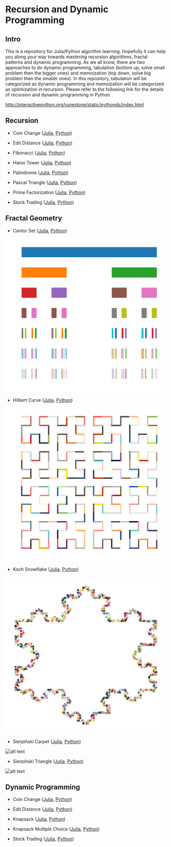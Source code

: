 # Recursion and Dynamic Programming

## Intro

This is a repository for Julia/Python algorithm learning. Hopefully it can help you along your way towards mastering recursion algorithms, fractal patterns and dynamic programming. As we all know, there are two approaches to do dynamic programming, tabulation (bottom up, solve small problem then the bigger ones) and memoization (top down, solve big problem then the smaller ones). In this repository, tabulation will be categorized as dynamic programming and memoization will be categorized as optimization in recursion. Please refer to the following link for the details of recursion and dynamic programming in Python.

http://interactivepython.org/runestone/static/pythonds/index.html

## Recursion

* Coin Change (<a href=https://github.com/je-suis-tm/recursion-and-dynamic-programming/blob/master/coin%20change%20recursion.jl>Julia</a>, <a href=https://github.com/je-suis-tm/recursion-and-dynamic-programming/blob/master/coin%20change%20recursion.py>Python</a>)

* Edit Distance (<a href=https://github.com/je-suis-tm/recursion-and-dynamic-programming/blob/master/edit%20distance%20recursion.jl>Julia</a>, <a href=https://github.com/je-suis-tm/recursion-and-dynamic-programming/blob/master/edit%20distance%20recursion.py>Python</a>)

* Fibonacci (<a href=https://github.com/je-suis-tm/recursion-and-dynamic-programming/blob/master/fibonacci%20with%20memoization.jl>Julia</a>, <a href=https://github.com/je-suis-tm/recursion-and-dynamic-programming/blob/master/fibonacci%20with%20memoization.py>Python</a>)

* Hanoi Tower (<a href=https://github.com/je-suis-tm/recursion-and-dynamic-programming/blob/master/hanoi%20tower.jl>Julia</a>, <a href=https://github.com/je-suis-tm/recursion-and-dynamic-programming/blob/master/hanoi%20tower.py>Python</a>)

* Palindrome (<a href=https://github.com/je-suis-tm/recursion-and-dynamic-programming/blob/master/palindrome%20checker%204%20methods.jl>Julia</a>, <a href=https://github.com/je-suis-tm/recursion-and-dynamic-programming/blob/master/palindrome%20checker%204%20methods.py>Python</a>)

* Pascal Triangle (<a href=https://github.com/je-suis-tm/recursion-and-dynamic-programming/blob/master/pascal%20triangle%20with%20memoization.jl>Julia</a>, <a href=https://github.com/je-suis-tm/recursion-and-dynamic-programming/blob/master/pascal%20triangle%20with%20memoization.py>Python</a>)

* Prime Factorization (<a href=https://github.com/je-suis-tm/recursion-and-dynamic-programming/blob/master/factorization.jl>Julia</a>, <a href=https://github.com/je-suis-tm/recursion-and-dynamic-programming/blob/master/factorization.py>Python</a>)

* Stock Trading (<a href=https://github.com/je-suis-tm/recursion-and-dynamic-programming/blob/master/stock%20trading%20recursion.jl>Julia</a>, <a href=https://github.com/je-suis-tm/recursion-and-dynamic-programming/blob/master/stock%20trading%20recursion.py>Python</a>)

## Fractal Geometry

* Cantor Set (<a href=https://github.com/je-suis-tm/recursion-and-dynamic-programming/blob/master/cantor%20set.jl>Julia</a>, <a href=https://github.com/je-suis-tm/recursion-and-dynamic-programming/blob/master/cantor%20set.py>Python</a>)

![alt text](https://github.com/je-suis-tm/recursion-and-dynamic-programming/blob/master/preview/cantor%20set.png)

* Hilbert Curve (<a href=https://github.com/je-suis-tm/recursion-and-dynamic-programming/blob/master/hilbert%20curve.jl>Julia</a>, <a href=https://github.com/je-suis-tm/recursion-and-dynamic-programming/blob/master/hilbert%20curve.py>Python</a>)

![alt text](https://github.com/je-suis-tm/recursion-and-dynamic-programming/blob/master/preview/hilbert%20curve.png)

* Koch Snowflake (<a href=https://github.com/je-suis-tm/recursion-and-dynamic-programming/blob/master/koch%20snowflake.jl>Julia</a>, <a href=https://github.com/je-suis-tm/recursion-and-dynamic-programming/blob/master/koch%20snowflake.py>Python</a>)

![alt text](https://github.com/je-suis-tm/recursion-and-dynamic-programming/blob/master/preview/koch%20snowflake.png)

* Sierpiński Carpet (<a href=https://github.com/je-suis-tm/recursion-and-dynamic-programming/blob/master/sierpi%C5%84ski%20carpet.jl>Julia</a>, <a href=https://github.com/je-suis-tm/recursion-and-dynamic-programming/blob/master/sierpi%C5%84ski%20carpet.py>Python</a>)

![alt text](https://github.com/je-suis-tm/recursion-and-dynamic-programming/blob/master/preview/sierpi%C5%84ski%20carpet.png)

* Sierpiński Triangle (<a href=https://github.com/je-suis-tm/recursion-and-dynamic-programming/blob/master/sierpi%C5%84ski%20triangle.jl>Julia</a>, <a href=https://github.com/je-suis-tm/recursion-and-dynamic-programming/blob/master/sierpi%C5%84ski%20triangle.py>Python</a>)

![alt text](https://github.com/je-suis-tm/recursion-and-dynamic-programming/blob/master/preview/sierpi%C5%84ski%20triangle.png)

## Dynamic Programming

* Coin Change (<a href=https://github.com/je-suis-tm/recursion-and-dynamic-programming/blob/master/coin%20change%20dynamic%20programming.jl>Julia</a>, <a href=https://github.com/je-suis-tm/recursion-and-dynamic-programming/blob/master/coin%20change%20dynamic%20programming.py>Python</a>)

* Edit Distance (<a href=https://github.com/je-suis-tm/recursion-and-dynamic-programming/blob/master/edit%20distance%20dynamic%20programming.jl>Julia</a>, <a href=https://github.com/je-suis-tm/recursion-and-dynamic-programming/blob/master/edit%20distance%20dynamic%20programming.py>Python</a>)

* Knapsack (<a href=https://github.com/je-suis-tm/recursion-and-dynamic-programming/blob/master/knapsack.jl>Julia</a>, <a href=https://github.com/je-suis-tm/recursion-and-dynamic-programming/blob/master/knapsack.py>Python</a>)

* Knapsack Multiple Choice (<a href=https://github.com/je-suis-tm/recursion-and-dynamic-programming/blob/master/knapsack%20multiple%20choice.jl>Julia</a>, <a href=https://github.com/je-suis-tm/recursion-and-dynamic-programming/blob/master/knapsack%20multiple%20choice.py>Python</a>)

* Stock Trading (<a href=https://github.com/je-suis-tm/recursion-and-dynamic-programming/blob/master/stock%20trading%20dynamic%20programming.jl>Julia</a>, <a href=https://github.com/je-suis-tm/recursion-and-dynamic-programming/blob/master/stock%20trading%20dynamic%20programming.py>Python</a>)


